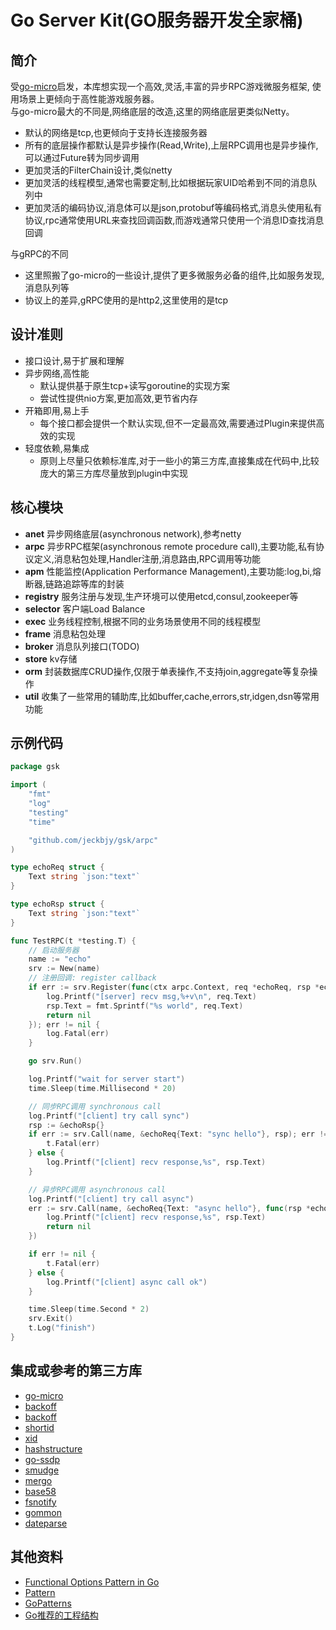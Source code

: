 # Go Server Kit(GO服务器开发全家桶)

## 简介
受[go-micro](https://github.com/micro/go-micro)启发，本库想实现一个高效,灵活,丰富的异步RPC游戏微服务框架,
使用场景上更倾向于高性能游戏服务器。  
与go-micro最大的不同是,网络底层的改造,这里的网络底层更类似Netty。

* 默认的网络是tcp,也更倾向于支持长连接服务器
* 所有的底层操作都默认是异步操作(Read,Write),上层RPC调用也是异步操作,可以通过Future转为同步调用
* 更加灵活的FilterChain设计,类似netty
* 更加灵活的线程模型,通常也需要定制,比如根据玩家UID哈希到不同的消息队列中
* 更加灵活的编码协议,消息体可以是json,protobuf等编码格式,消息头使用私有协议,rpc通常使用URL来查找回调函数,而游戏通常只使用一个消息ID查找消息回调

与gRPC的不同
* 这里照搬了go-micro的一些设计,提供了更多微服务必备的组件,比如服务发现,消息队列等
* 协议上的差异,gRPC使用的是http2,这里使用的是tcp

## 设计准则
* 接口设计,易于扩展和理解
* 异步网络,高性能
  - 默认提供基于原生tcp+读写goroutine的实现方案
  - 尝试性提供nio方案,更加高效,更节省内存
* 开箱即用,易上手
  - 每个接口都会提供一个默认实现,但不一定最高效,需要通过Plugin来提供高效的实现
* 轻度依赖,易集成
  - 原则上尽量只依赖标准库,对于一些小的第三方库,直接集成在代码中,比较庞大的第三方库尽量放到plugin中实现

## 核心模块
- **anet** 异步网络底层(asynchronous network),参考netty
- **arpc** 异步RPC框架(asynchronous remote procedure call),主要功能,私有协议定义,消息粘包处理,Handler注册,消息路由,RPC调用等功能
- **apm**  性能监控(Application Performance Management),主要功能:log,bi,熔断器,链路追踪等库的封装
- **registry** 服务注册与发现,生产环境可以使用etcd,consul,zookeeper等
- **selector** 客户端Load Balance
- **exec** 业务线程控制,根据不同的业务场景使用不同的线程模型
- **frame** 消息粘包处理
- **broker** 消息队列接口(TODO)
- **store** kv存储
- **orm** 封装数据库CRUD操作,仅限于单表操作,不支持join,aggregate等复杂操作
- **util** 收集了一些常用的辅助库,比如buffer,cache,errors,str,idgen,dsn等常用功能

## 示例代码
```go
package gsk

import (
	"fmt"
	"log"
	"testing"
	"time"

	"github.com/jeckbjy/gsk/arpc"
)

type echoReq struct {
	Text string `json:"text"`
}

type echoRsp struct {
	Text string `json:"text"`
}

func TestRPC(t *testing.T) {
	// 启动服务器
	name := "echo"
	srv := New(name)
	// 注册回调: register callback
	if err := srv.Register(func(ctx arpc.Context, req *echoReq, rsp *echoRsp) error {
		log.Printf("[server] recv msg,%+v\n", req.Text)
		rsp.Text = fmt.Sprintf("%s world", req.Text)
		return nil
	}); err != nil {
		log.Fatal(err)
	}

	go srv.Run()

	log.Printf("wait for server start")
	time.Sleep(time.Millisecond * 20)

	// 同步RPC调用 synchronous call
	log.Printf("[client] try call sync")
	rsp := &echoRsp{}
	if err := srv.Call(name, &echoReq{Text: "sync hello"}, rsp); err != nil {
		t.Fatal(err)
	} else {
		log.Printf("[client] recv response,%s", rsp.Text)
	}

	// 异步RPC调用 asynchronous call
	log.Printf("[client] try call async")
	err := srv.Call(name, &echoReq{Text: "async hello"}, func(rsp *echoRsp) error {
		log.Printf("[client] recv response,%s", rsp.Text)
		return nil
	})

	if err != nil {
		t.Fatal(err)
	} else {
		log.Printf("[client] async call ok")
	}

	time.Sleep(time.Second * 2)
	srv.Exit()
	t.Log("finish")
}

```
## 集成或参考的第三方库
- [go-micro](https://github.com/micro/go-micro)
- [backoff](https://github.com/cenkalti/backoff)
- [backoff](https://github.com/rfyiamcool/backoff)
- [shortid](https://github.com/teris-io/shortid)
- [xid](https://github.com/rs/xid)
- [hashstructure](https://github.com/mitchellh/hashstructure)
- [go-ssdp](https://github.com/koron/go-ssdp)
- [smudge](https://github.com/clockworksoul/smudge)
- [mergo](https://github.com/imdario/mergo)
- [base58](https://github.com/mr-tron/base58)
- [fsnotify](https://github.com/fsnotify/fsnotify)
- [gommon](https://github.com/labstack/gommon)
- [dateparse](https://github.com/araddon/dateparse)

## 其他资料
- [Functional Options Pattern in Go](https://halls-of-valhalla.org/beta/articles/functional-options-pattern-in-go,54/)
- [Pattern](https://www.jianshu.com/p/5a3a09894bb5)
- [GoPatterns](https://books.studygolang.com/go-patterns/)
- [Go推荐的工程结构](https://github.com/golang-standards/project-layout)